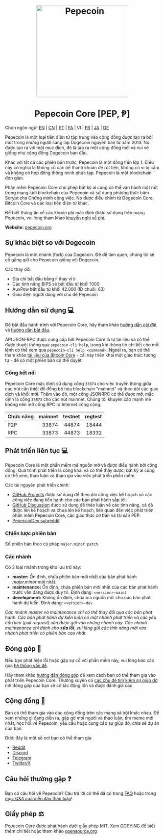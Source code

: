 <h1 align="center">
  <img src="https://i.imgur.com/DDkfI9i.png" alt="Pepecoin" width="300"/>
  <br/><br/>
  Pepecoin Core [PEP, Ᵽ]
</h1>

Chọn ngôn ngữ: [EN](./README.md) | [CN](./README_zh_CN.md) | [PT](./README_pt_BR.md) | [FA](./README_fa_IR.md) | VI | [FR](./README_fr_FR.md) | [JA](./README_ja_JP.md) | [DE](./README_de_DE.md)

Pepecoin là một loại tiền điện tử tập trung vào cộng đồng được tạo ra bởi một trong những người sáng lập Dogecoin nguyên bản từ năm 2013. Nó được tạo ra với một mục đích, đó là tạo ra một cộng đồng mới và vui vẻ giống như cộng đồng Dogecoin ban đầu.

Khác với tất cả các phiên bản trước, Pepecoin là một đồng tiền lớp 1. Điều này có nghĩa là không có các bể thanh khoản để rút tiền, không có ví bị cấm và không có hợp đồng thông minh phức tạp. Pepecoin là một blockchain đơn giản.

Phần mềm Pepecoin Core cho phép bất kỳ ai cũng có thể vận hành một nút trong mạng lưới blockchain của Pepecoin và sử dụng phương thức băm Scrypt cho Chứng minh công việc. Nó được điều chỉnh từ Dogecoin Core, Bitcoin Core và các loại tiền điện tử khác.

Để biết thông tin về các khoản phí mặc định được sử dụng trên mạng Pepecoin, vui lòng tham khảo [khuyến nghị về phí](doc/fee-recommendation.md).

**Website:** [pepecoin.org](https://pepecoin.org)

## Sự khác biệt so với Dogecoin

Pepecoin là một nhánh (fork) của Dogecoin. Để dễ làm quen, chúng tôi sẽ cố gắng giữ cho Pepecoin giống với Dogecoin.

Các thay đổi:

* Địa chỉ bắt đầu bằng `P` thay vì `D`
* Các tính năng BIPS sẽ bắt đầu từ khối 1000
* AuxPow bắt đầu từ khối 42.000 (ID chuỗi: 63)
* Giao diện người dùng với chủ đề Pepecoin

## Hướng dẫn sử dụng 💻

Để bắt đầu hành trình với Pepecoin Core, hãy tham khảo [hướng dẫn cài đặt](INSTALL.md) và [hướng dẫn bắt đầu](doc/getting-started.md).

API JSON-RPC được cung cấp bởi Pepecoin Core là tự tài liệu và có thể được duyệt thông qua `pepecoin-cli help`, trong khi thông tin chi tiết cho mỗi lệnh có thể xem qua `pepecoin-cli help <command>`. Ngoài ra, bạn có thể tham khảo [tài liệu của Bitcoin Core](https://developer.bitcoin.org/reference/rpc/) - cái này triển khai một giao thức tương tự - để có một phiên bản có thể duyệt.

### Cổng kết nối

Pepecoin Core mặc định sử dụng cổng `33874` cho việc truyền thông giữa các nút cần thiết để đồng bộ hóa blockchain "mainnet" và theo dõi các giao dịch và khối mới. Thêm vào đó, một cổng JSONRPC có thể được mở, mặc định là cổng `33873` cho các nút mainnet. Chúng tôi khuyến cáo mạnh mẽ không nên mở cổng RPC ra Internet công cộng.

| Chức năng | mainnet | testnet | regtest |
| :------- | ------: | ------: | ------: |
| P2P      |   33874 |   44874 |   18444 |
| RPC      |   33873 |   44873 |   18332 |

## Phát triển liên tục 💻

Pepecoin Core là một phần mềm mã nguồn mở và được điều hành bởi cộng đồng. Quá trình phát triển là công khai và có thể thấy được; bất kỳ ai cũng có thể xem, thảo luận và tham gia vào việc phát triển phần mềm.

Các tài nguyên phát triển chính:

* [GitHub Projects](https://github.com/pepecoinppc/pepecoin/projects) được sử dụng để theo dõi công việc kế hoạch và các công việc đang tiến hành cho các bản phát hành sắp tới.
* [GitHub Discussion](https://github.com/pepecoinppc/pepecoin/discussions) được sử dụng để thảo luận về các tính năng, cả đã được lên kế hoạch và chưa lên kế hoạch, liên quan đến việc phát triển phần mềm Pepecoin Core, các giao thức cơ bản và tài sản PEP.
* [PepecoinDev subreddit](https://www.reddit.com/r/pepecoindev)

### Chiến lược phiên bản
Số phiên bản theo cú pháp ```major.minor.patch```.

### Các nhánh
Có 3 loại nhánh trong kho lưu trữ này:

- **master:** Ổn định, chứa phiên bản mới nhất của bản phát hành *major.minor* mới nhất.
- **maintenance:** Ổn định, chứa phiên bản mới nhất của các bản phát hành trước vẫn đang được duy trì. Định dạng: ```<version>-maint```
- **development:** Không ổn định, chứa mã nguồn mới cho các bản phát hành dự kiến. Định dạng: ```<version>-dev```

*Các nhánh master và maintenance chỉ có thể thay đổi qua các bản phát hành. Các bản phát hành dự kiến luôn có một nhánh phát triển và các yêu cầu kéo (pull request) nên được gửi vào những nhánh này. Các nhánh maintenance chỉ dành cho **sửa lỗi**, vui lòng gửi các tính năng mới vào nhánh phát triển có phiên bản cao nhất.*

## Đóng góp 🤝

Nếu bạn phát hiện lỗi hoặc gặp sự cố với phần mềm này, vui lòng báo cáo qua [hệ thống vấn đề](https://github.com/pepecoinppc/pepecoin/issues/new?assignees=&labels=bug&template=bug_report.md&title=%5Bbug%5D+).

Hãy tham khảo [hướng dẫn đóng góp](CONTRIBUTING.md) để xem cách bạn có thể tham gia vào phát triển Pepecoin Core. Thường xuyên có [các chủ đề tìm kiếm sự giúp đỡ](https://github.com/pepecoinppc/pepecoin/labels/help%20wanted) nơi đóng góp của bạn sẽ có tác động lớn và được đánh giá cao.

## Cộng đồng 🐸

Bạn có thể tham gia vào các cộng đồng trên các mạng xã hội khác nhau. Để xem những gì đang diễn ra, gặp gỡ mọi người và thảo luận, tìm meme mới nhất, học hỏi về Pepecoin, yêu cầu hoặc cung cấp sự giúp đỡ, chia sẻ dự án của bạn.

Dưới đây là một số nơi bạn có thể tham gia:

* [Reddit](https://www.reddit.com/r/pepecoin)
* [Discord](https://pepecoin.org/discord)
* [Telegram](https://t.me/PepecoinGroup)
* [Twitter/X](https://twitter.com/PepecoinNetwork)

## Câu hỏi thường gặp ❓

Bạn có câu hỏi về Pepecoin? Câu trả lời có thể đã có trong [FAQ](doc/FAQ.md) hoặc trong [mục Q&A của diễn đàn thảo luận](https://github.com/pepecoinppc/pepecoin/discussions/categories/q-a)!

## Giấy phép ⚖️
Pepecoin Core được phát hành dưới giấy phép MIT. Xem [COPYING](COPYING) để biết thêm chi tiết hoặc tham khảo [opensource.org](https://opensource.org/licenses/MIT)
